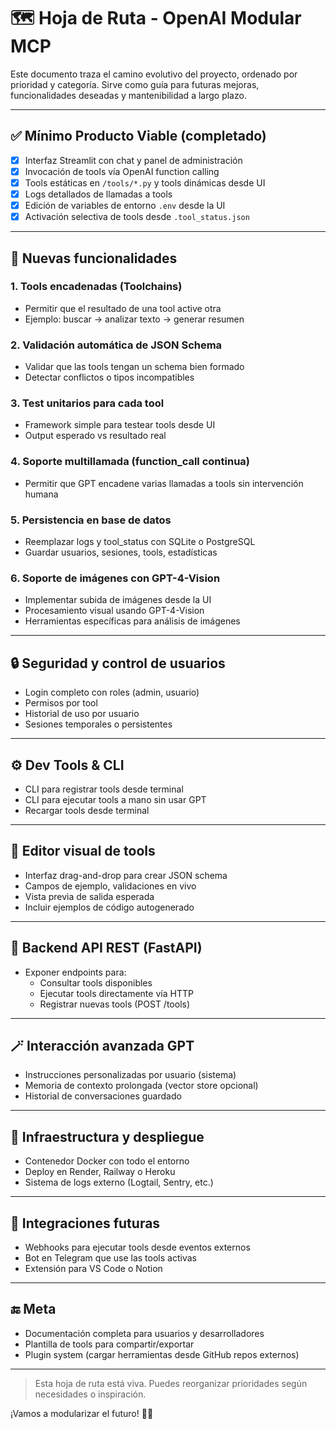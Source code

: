 # 🗺️ Hoja de Ruta - OpenAI Modular MCP

Este documento traza el camino evolutivo del proyecto, ordenado por prioridad y categoría. Sirve como guía para futuras mejoras, funcionalidades deseadas y mantenibilidad a largo plazo.

---

## ✅ Mínimo Producto Viable (completado)

- [x] Interfaz Streamlit con chat y panel de administración
- [x] Invocación de tools vía OpenAI function calling
- [x] Tools estáticas en `/tools/*.py` y tools dinámicas desde UI
- [x] Logs detallados de llamadas a tools
- [x] Edición de variables de entorno `.env` desde la UI
- [x] Activación selectiva de tools desde `.tool_status.json`

---

## 🧩 Nuevas funcionalidades

### 1. Tools encadenadas (Toolchains)
- Permitir que el resultado de una tool active otra
- Ejemplo: buscar -> analizar texto -> generar resumen

### 2. Validación automática de JSON Schema
- Validar que las tools tengan un schema bien formado
- Detectar conflictos o tipos incompatibles

### 3. Test unitarios para cada tool
- Framework simple para testear tools desde UI
- Output esperado vs resultado real

### 4. Soporte multillamada (function_call continua)
- Permitir que GPT encadene varias llamadas a tools sin intervención humana

### 5. Persistencia en base de datos
- Reemplazar logs y tool_status con SQLite o PostgreSQL
- Guardar usuarios, sesiones, tools, estadísticas

### 6. Soporte de imágenes con GPT-4-Vision
- Implementar subida de imágenes desde la UI
- Procesamiento visual usando GPT-4-Vision
- Herramientas específicas para análisis de imágenes

---

## 🔒 Seguridad y control de usuarios

- Login completo con roles (admin, usuario)
- Permisos por tool
- Historial de uso por usuario
- Sesiones temporales o persistentes

---

## ⚙️ Dev Tools & CLI

- CLI para registrar tools desde terminal
- CLI para ejecutar tools a mano sin usar GPT
- Recargar tools desde terminal

---

## 🧠 Editor visual de tools

- Interfaz drag-and-drop para crear JSON schema
- Campos de ejemplo, validaciones en vivo
- Vista previa de salida esperada
- Incluir ejemplos de código autogenerado

---

## 🔄 Backend API REST (FastAPI)

- Exponer endpoints para:
  - Consultar tools disponibles
  - Ejecutar tools directamente vía HTTP
  - Registrar nuevas tools (POST /tools)

---

## 🪄 Interacción avanzada GPT

- Instrucciones personalizadas por usuario (sistema)
- Memoria de contexto prolongada (vector store opcional)
- Historial de conversaciones guardado

---

## 🧱 Infraestructura y despliegue

- Contenedor Docker con todo el entorno
- Deploy en Render, Railway o Heroku
- Sistema de logs externo (Logtail, Sentry, etc.)

---

## 🎯 Integraciones futuras

- Webhooks para ejecutar tools desde eventos externos
- Bot en Telegram que use las tools activas
- Extensión para VS Code o Notion

---

## 🔚 Meta

- Documentación completa para usuarios y desarrolladores
- Plantilla de tools para compartir/exportar
- Plugin system (cargar herramientas desde GitHub repos externos)

---

> Esta hoja de ruta está viva. Puedes reorganizar prioridades según necesidades o inspiración.

¡Vamos a modularizar el futuro! 🧠✨